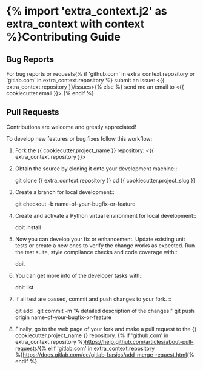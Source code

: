 {% import 'extra_context.j2' as extra_context with context %}Contributing Guide
==================

Bug Reports
-----------

For bug reports or requests{% if 'github.com' in extra_context.repository or 'gitlab.com' in extra_context.repository %} submit an issue: <{{ extra_context.repository }}/issues>{% else %} send me an email to <{{ cookiecutter.email }}>.{% endif %}

Pull Requests
-------------

Contributions are welcome and greatly appreciated!

To develop new features or bug fixes follow this workflow:

1. Fork the {{ cookiecutter.project_name }} repository: <{{ extra_context.repository }}>

2. Obtain the source by cloning it onto your development machine::

    git clone {{ extra_context.repository }}
    cd {{ cookiecutter.project_slug }}

3. Create a branch for local development::

    git checkout -b name-of-your-bugfix-or-feature

4. Create and activate a Python virtual environment for local development::

    doit install

5. Now you can develop your fix or enhancement. Update existing unit tests or create a new ones to verify the change works as expected. Run the test suite, style compliance checks and code coverage with::

    doit

6. You can get more info of the developer tasks with::

    doit list

7. If all test are passed, commit and push changes to your fork. ::

    git add .
    git commit -m "A detailed description of the changes."
    git push origin name-of-your-bugfix-or-feature

8. Finally, go to the web page of your fork and make a pull request to the {{ cookiecutter.project_name }} repository.
{% if 'github.com' in extra_context.repository %}<https://help.github.com/articles/about-pull-requests/>{% elif 'gitlab.com' in extra_context.repository %}<https://docs.gitlab.com/ee/gitlab-basics/add-merge-request.html>{% endif %}
